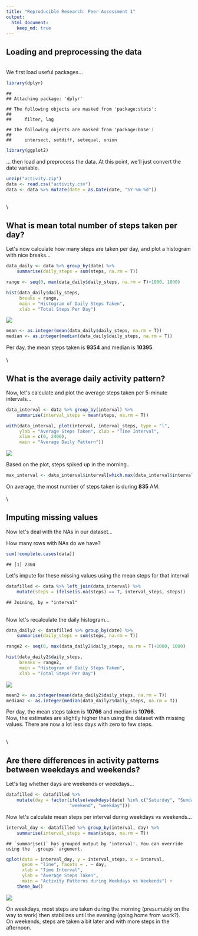 ```yaml
---
title: "Reproducible Research: Peer Assessment 1"
output: 
  html_document:
    keep_md: true
---
```


## Loading and preprocessing the data  
\
We first load useful packages...


```r
library(dplyr)
```

```
## 
## Attaching package: 'dplyr'
```

```
## The following objects are masked from 'package:stats':
## 
##     filter, lag
```

```
## The following objects are masked from 'package:base':
## 
##     intersect, setdiff, setequal, union
```

```r
library(ggplot2)
```

... then load and preprocess the data. 
At this point, we'll just convert the date variable. 


```r
unzip("activity.zip")
data <- read.csv("activity.csv")
data <- data %>% mutate(date = as.Date(date, "%Y-%m-%d"))
```
\
\

## What is mean total number of steps taken per day?  

Let's now calculate how many steps are taken per day, and plot a histogram 
with nice breaks...


```r
data_daily <- data %>% group_by(date) %>% 
    summarise(daily_steps = sum(steps, na.rm = T))

range <- seq(0, max(data_daily$daily_steps, na.rm = T)+1000, 1000)

hist(data_daily$daily_steps,
     breaks = range,
     main = "Histogram of Daily Steps Taken",
     xlab = "Total Steps Per Day")
```

![](PA1_template_files/figure-html/unnamed-chunk-2-1.png)<!-- -->


```r
mean <- as.integer(mean(data_daily$daily_steps, na.rm = T))
median <- as.integer(median(data_daily$daily_steps, na.rm = T))
```

Per day, the mean steps taken is **9354** and median is **10395**.  
\
\

## What is the average daily activity pattern?

Now, let's calculate and plot the average steps taken per 5-minute intervals... 

```r
data_interval <- data %>% group_by(interval) %>% 
    summarise(interval_steps = mean(steps, na.rm = T))

with(data_interval, plot(interval, interval_steps, type = "l",
     ylab = "Average Steps Taken", xlab = "Time Interval",
     xlim = c(0, 2400),
     main = "Average Daily Pattern"))
```

![](PA1_template_files/figure-html/unnamed-chunk-4-1.png)<!-- -->

Based on the plot, steps spiked up in the morning.. 


```r
max_interval <- data_interval$interval[which.max(data_interval$interval_steps)]
```

On average, the most number of steps taken is during **835** AM.  
\
\

## Imputing missing values

Now let's deal with the NAs in our dataset...

How many rows with NAs do we have? 

```r
sum(!complete.cases(data))
```

```
## [1] 2304
```

Let's impute for these missing values using the mean steps for that interval


```r
datafilled <- data %>% left_join(data_interval) %>%
    mutate(steps = ifelse(is.na(steps) == T, interval_steps, steps))
```

```
## Joining, by = "interval"
```
\
Now let's recalculate the daily histogram... 


```r
data_daily2 <- datafilled %>% group_by(date) %>% 
    summarise(daily_steps = sum(steps, na.rm = T))

range2 <- seq(0, max(data_daily2$daily_steps, na.rm = T)+1000, 1000)

hist(data_daily2$daily_steps,
     breaks = range2,
     main = "Histogram of Daily Steps Taken",
     xlab = "Total Steps Per Day")
```

![](PA1_template_files/figure-html/unnamed-chunk-7-1.png)<!-- -->


```r
mean2 <- as.integer(mean(data_daily2$daily_steps, na.rm = T))
median2 <- as.integer(median(data_daily2$daily_steps, na.rm = T))
```

Per day, the mean steps taken is **10766** and median is **10766**.  
Now, the estimates are slightly higher than using the dataset with missing values. 
There are now a lot less days with zero to few steps. 

\
\




## Are there differences in activity patterns between weekdays and weekends?

Let's tag whether days are weekends or weekdays... 

```r
datafilled <- datafilled %>% 
    mutate(day = factor(ifelse(weekdays(date) %in% c("Saturday", "Sunday"), 
                        "weekend", "weekday")))
```

Now let's calculate mean steps per interval during weekdays vs weekends...

```r
interval_day <- datafilled %>% group_by(interval, day) %>%
    summarise(interval_steps = mean(steps, na.rm = T))
```

```
## `summarise()` has grouped output by 'interval'. You can override using the `.groups` argument.
```

```r
qplot(data = interval_day, y = interval_steps, x = interval, 
      geom = "line", facets = . ~ day, 
      xlab = "Time Interval", 
      ylab = "Average Steps Taken",
      main = "Activity Patterns during Weekdays vs Weekends") + 
    theme_bw()
```

![](PA1_template_files/figure-html/unnamed-chunk-10-1.png)<!-- -->

On weekdays, most steps are taken during the morning (presumably on the way
to work) then stabilizes until the evening (going home from work?). 
\
On weekends, steps are taken a bit later and with more steps in the afternoon. 





